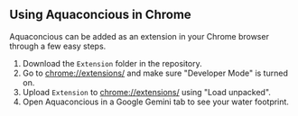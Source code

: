 ## Using Aquaconcious in Chrome
Aquaconcious can be added as an extension in your Chrome browser through a few easy steps.
1. Download the `Extension` folder in the repository.
2. Go to [chrome://extensions/](https://chrome://extensions/) and make sure "Developer Mode" is turned on.
3. Upload `Extension` to [chrome://extensions/](https://chrome://extensions/) using "Load unpacked".
4. Open Aquaconcious in a Google Gemini tab to see your water footprint. 
